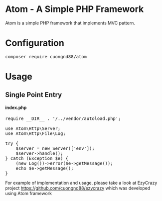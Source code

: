 # Atom - A Simple PHP Framework

Atom is a simple PHP framework that implements MVC pattern.

# Configuration
<pre>
composer require cuongnd88/atom
</pre>
# Usage
## Single Point Entry
#### index.php
<pre>
require __DIR__ . '/../vendor/autoload.php';

use Atom\Http\Server;
use Atom\Http\File\Log;

try {
    $server = new Server(['env']);
    $server->handle();
} catch (Exception $e) {
    (new Log())->error($e->getMessage());
    echo $e->getMessage();
}
</pre>

For example of implementation and usage, please take a look at EzyCrazy project https://github.com/cuongnd88/ezycrazy which was developed using Atom framework
